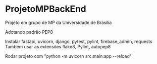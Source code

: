 # ProjetoMPBackEnd
Projeto em grupo de MP da Universidade de Brasília

Adotando padrão PEP8

Instalar fastapi, uvicorn, django, pytest, pylint, firebase_admin, requests
Também usar as extensões flake8, Pylint, autopep8 

Rodar projeto com "python -m uvicorn src.main:app --reload"
